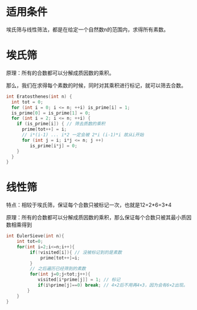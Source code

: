 # 适用条件
埃氏筛与线性筛法，都是在给定一个自然数n的范围内，求得所有素数。
# 埃氏筛

原理：所有的合数都可以分解成质因数的乘积。

那么，我们在求得每个素数的时候，同时对其乘积进行标记，就可以筛去合数。


```cpp
int Eratosthenes(int n) {
  int tot = 0;
  for (int i = 0; i <= n; ++i) is_prime[i] = 1;
  is_prime[0] = is_prime[1] = 0;
  for (int i = 2; i <= n; ++i) {
    if (is_prime[i]) { // 筛去质数的乘积
      prime[tot++] = i;
      // i*(i-1) ... i*2 一定会被 2*i (i-1)*i 故从i开始
      for (int j = i; i*j <= n; j ++)
         is_prime[i*j] = 0;
    }
  }
}
```

# 线性筛

特点：相较于埃氏筛，保证每个合数只被标记一次，也就是12=2\*6=3\*4

原理：所有的合数都可以分解成质因数的乘积，那么保证每个合数只被其最小质因数相乘得到

```cpp
int EulerSieve(int n){
    int tot=0;
    for(int i=2;i<=n;i++){
         if(!visited[i]){ // 没被标记到的是素数
             prime[tot++]=i;
         }
         // 之后遍历已经筛到的素数
         for(int j=0;j<tot;j++){
            visited[i*prime[j]] = 1; // 标记
            if(i%prime[j]==0) break; // 4×2后不用再4×3，因为会有6×2出现。
        }
    }
}
```